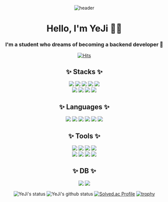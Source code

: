 <div align="center">

![header](https://capsule-render.vercel.app/api?type=waving&color=gradient&height=300&section=header&text=YeJi's%20Profile&fontSize=90)
# Hello, I'm YeJi 👋🏻  
### I'm a student who dreams of becoming a backend developer 🌱
  
[![Hits](https://hits.seeyoufarm.com/api/count/incr/badge.svg?url=https%3A%2F%2Fgithub.com%2FHong-com&count_bg=%23F2A2FD&title_bg=%23D2D2F0&icon=github.svg&icon_color=%23F7ABAB&title=hits&edge_flat=false)](https://hits.seeyoufarm.com)

## ✨ Stacks ✨
<img src="https://img.shields.io/badge/Node.js-339933?style=for-the-badge&logo=Node.js&logoColor=white"> <img src="https://img.shields.io/badge/React-61DAFB?style=for-the-badge&logo=React&logoColor=white"> <img src="https://img.shields.io/badge/HTML-E34F26?style=for-the-badge&logo=HTML5&logoColor=white"> <img src="https://img.shields.io/badge/jQuery-0769AD?style=for-the-badge&logo=jQuery&logoColor=white"> <img src="https://img.shields.io/badge/CSS-1572B6?style=for-the-badge&logo=CSS&logoColor=white">   
<img src="https://img.shields.io/badge/Chart.js-FF6384?style=for-the-badge&logo=Chart.js&logoColor=white"> <img src="https://img.shields.io/badge/Npm-CB3837?style=for-the-badge&logo=Npm&logoColor=white"> <img src="https://img.shields.io/badge/Yarn-2C8EBB?style=for-the-badge&logo=Yarn&logoColor=white"> <img src="https://img.shields.io/badge/Flutter-02569B?style=for-the-badge&logo=Flutter&logoColor=white">
  
## ✨ Languages ✨
<img src="https://img.shields.io/badge/C-A8B9CC?style=for-the-badge&logo=C&logoColor=white"> <img src="https://img.shields.io/badge/C++-00599C?style=for-the-badge&logo=C++&logoColor=white"> <img src="https://img.shields.io/badge/JavaScript-F7DF1E?style=for-the-badge&logo=JavaScript&logoColor=white"> <img src="https://img.shields.io/badge/Java-tomato?style=for-the-badge&logo=Java&logoColor=white"> <img src="https://img.shields.io/badge/Python-3776AB?style=for-the-badge&logo=Python&logoColor=white"> <img src="https://img.shields.io/badge/Dart-0175C2?style=for-the-badge&logo=Dart&logoColor=white">
  
## ✨ Tools ✨
<img src="https://img.shields.io/badge/Figma-F24E1E?style=for-the-badge&logo=Figma&logoColor=white"> <img src="https://img.shields.io/badge/Miro-050038?style=for-the-badge&logo=Miro&logoColor=white"> <img src="https://img.shields.io/badge/Eclipse-2C2255?style=for-the-badge&logo=Eclipse&logoColor=white"> <img src="https://img.shields.io/badge/VSCode-007ACC?style=for-the-badge&logo=VisualStudioCode&logoColor=white">    
<img src="https://img.shields.io/badge/DataGrip-000000?style=for-the-badge&logo=DataGrip&logoColor=white"> <img src="https://img.shields.io/badge/Docker-2496ED?style=for-the-badge&logo=Docker&logoColor=white"> <img src="https://img.shields.io/badge/Notion-000000?style=for-the-badge&logo=Notion&logoColor=white"> <img src="https://img.shields.io/badge/Android%20Studio-3DDC84?style=for-the-badge&logo=AndroidStudio&logoColor=white">
  
## ✨ DB ✨
<img src="https://img.shields.io/badge/MySQL-4479A1?style=for-the-badge&logo=MySQL&logoColor=white"> <img src="https://img.shields.io/badge/Firebase-FFCA28?style=for-the-badge&logo=Firebase&logoColor=white">
  
![YeJi's status](https://github-readme-stats.vercel.app/api?username=YeJi222&theme=)
![YeJi's github status](https://github-readme-stats.vercel.app/api/top-langs/?username=YeJi222&layout=compact&theme=)
[![Solved.ac Profile](http://mazassumnida.wtf/api/generate_badge?boj=ji_222)](https://solved.ac/ji_222)
[![trophy](https://github-profile-trophy.vercel.app/?username=YeJi222&row=1&column=7)](https://github.com/ryo-ma/github-profile-trophy)



</div>
